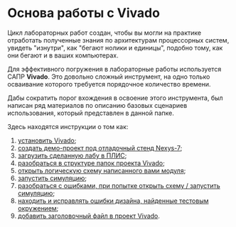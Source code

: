# Основа работы с Vivado

Цикл лабораторных работ создан, чтобы вы могли на практике отработать полученные знания по архитектурам процессорных систем, увидеть "изнутри", как "бегают нолики и единицы", подобно тому, как они бегают и в ваших компьютерах.

Для эффективного погружения в лабораторные работы используется САПР **Vivado**. Это довольно сложный инструмент, на одно только осваивание которого требуется порядочное количество времени.

Дабы сократить порог вхождения в освоение этого инструмента, был написан ряд материалов по описанию базовых сценариев использования, который представлен в данной папке.

Здесь находятся инструкции о том как:

1. [установить Vivado](Install%20Vivado.md);
2. [создать демо-проект под отладочный стенд Nexys-7](Vivado%20trainer.md);
3. [загрузить сделанную лабу в ПЛИС](Program%20nexys%20a7.md);
4. [разобраться в структуре папок проекта Vivado](Folder%20Structure%20In%20The%20Project.md);
5. [открыть логическую схему написанного вами модуля](How%20to%20open%20a%20schematic.md);
6. [запустить симуляцию](Run%20Simulation.md);
7. [разобраться с ошибками, при попытке открыть схему / запустить симуляцию](Elaboration%20failed.md);
8. [находить и исправлять ошибки дизайна, найденные тестовым окружением](Debug%20manual.md);
9. [добавить заголовочный файл в проект Vivado](Verilog%20Header.md).
